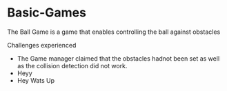 # Basic-Games
The Ball Game is a game that enables controlling the ball against obstacles


Challenges experienced
- The Game manager claimed that the obstacles hadnot been set as well as the collision detection did not work.
- Heyy
- Hey Wats Up
